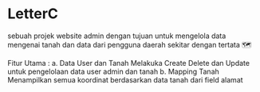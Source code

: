 # LetterC
sebuah projek website admin dengan tujuan untuk mengelola data mengenai tanah dan data dari pengguna daerah sekitar dengan tertata 🗺

Fitur Utama :
a. Data User dan Tanah
  Melakuka Create Delete dan Update untuk pengelolaan data user admin dan tanah
b. Mapping Tanah
  Menampilkan semua koordinat berdasarkan data tanah dari field alamat 

